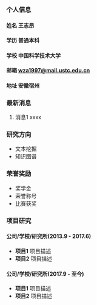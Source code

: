 ### 个人信息
#### 姓名 王志昂
#### 学历 普通本科
#### 学校 中国科学技术大学
#### 邮箱  wza1997@mail.ustc.edu.cn
#### 地址 安徽宿州

### 最新消息
1. 消息1 xxxx

### 研究方向
- 文本挖掘
- 知识图谱

### 荣誉奖励
- 奖学金
- 荣誉称号
- 比赛获奖

### 项目研究
#### 公司/学校/研究所(2013.9 - 2017.6)
- **项目1**
项目描述
- **项目2**
项目描述
#### 公司/学校/研究所(2017.9 - 至今)
- **项目1**
项目描述
- **项目2**
项目描述


